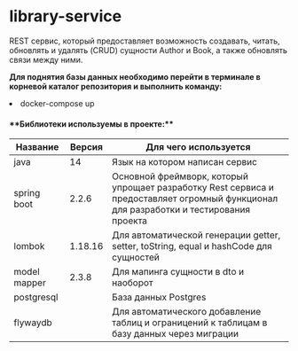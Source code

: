 <h1>library-service</h1>

REST сервис, который предоставляет возможность создавать, читать, обновлять и удалять (CRUD) сущности Author и Book, а также обновлять связи между ними.


**Для поднятия базы данных необходимо перейти в терминале в корневой каталог репозитория и выполнить команду:**
<li> docker-compose up

<h4>**Библиотеки используемы в проекте:**</h4>

Название | Версия | Для чего используется
---------------------|--------|--------------
java                 |14      | Язык на котором написан сервис
spring boot          |2.2.6   | Основной фреймворк, который упрощает разработку Rest сервиса и предоставляет огромный функционал для разработки и тестирования проекта
lombok               |1.18.16 | Для автоматической генерации getter, setter, toString, equal и hashCode для сущностей
model mapper         |2.3.8   | Для мапинга сущности в dto и наоборот
postgresql           |        | База данных Postgres
flywaydb             |        | Для автоматического добавление таблиц и ограницений к таблицам в базу данных через миграции